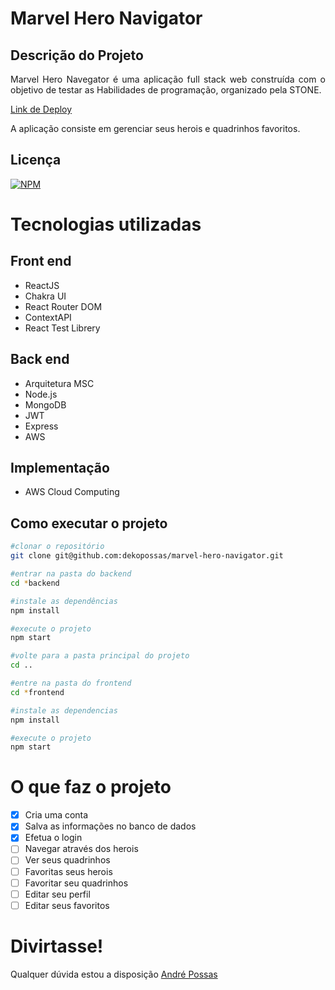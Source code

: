#  Marvel Hero Navigator

## Descrição do Projeto
<p align="justify">Marvel Hero Navegator é uma aplicação full stack web construída com o objetivo de testar as Habilidades de programação, organizado pela STONE.</p>

[Link de Deploy](http://ec2-54-82-34-19.compute-1.amazonaws.com/)

<p>A aplicação consiste em gerenciar seus herois e quadrinhos favoritos.</p>

## Licença

[![NPM](https://img.shields.io/npm/l/react)](https://github.com/dekopossas/marvel-hero-navigator/blob/main/LICENSE)

#  Tecnologias utilizadas
## Front end

- ReactJS
- Chakra UI
- React Router DOM
- ContextAPI
- React Test Librery

## Back end 

- Arquitetura MSC
- Node.js
- MongoDB
- JWT
- Express
- AWS

## Implementação

- AWS Cloud Computing

## Como executar o projeto

```bash
#clonar o repositório
git clone git@github.com:dekopossas/marvel-hero-navigator.git

#entrar na pasta do backend
cd *backend

#instale as dependências
npm install

#execute o projeto
npm start

#volte para a pasta principal do projeto
cd ..

#entre na pasta do frontend
cd *frontend

#instale as dependencias
npm install

#execute o projeto
npm start
```

# O que faz o projeto

- [x] Cria uma conta
- [x] Salva as informações no banco de dados
- [x] Efetua o login
- [ ] Navegar através dos herois
- [ ] Ver seus quadrinhos
- [ ] Favoritas seus herois
- [ ] Favoritar seu quadrinhos
- [ ] Editar seu perfil
- [ ] Editar seus favoritos

# Divirtasse!

Qualquer dúvida estou a disposição
[André Possas](https://www.linkedin.com/in/andrepossas/)

